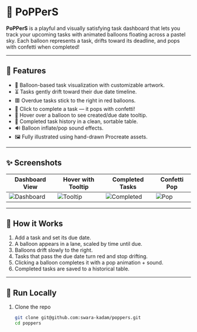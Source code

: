 # 🎈 PoPPerS

**PoPPerS** is a playful and visually satisfying task dashboard that lets you track your upcoming tasks with animated balloons floating across a pastel sky. Each balloon represents a task, drifts toward its deadline, and pops with confetti when completed!

---

## 🧠 Features

- 🎨 Balloon-based task visualization with customizable artwork.
- ⏳ Tasks gently drift toward their due date timeline.
- 🟥 Overdue tasks stick to the right in red balloons.
- 🎉 Click to complete a task — it pops with confetti!
- 📅 Hover over a balloon to see created/due date tooltip.
- 📁 Completed task history in a clean, sortable table.
- 🔊 Balloon inflate/pop sound effects.
- 🖼️ Fully illustrated using hand-drawn Procreate assets.

---

## ✨ Screenshots

| Dashboard View | Hover with Tooltip | Completed Tasks | Confetti Pop |
|----------------|--------------------|------------------|---------------|
| ![Dashboard](assets/screenshots/dashboard.png) | ![Tooltip](assets/screenshots/hover-tooltip.png) | ![Completed](assets/screenshots/completed-tasks.png) | ![Pop](assets/screenshots/confetti.png) |

---

## 🔧 How it Works

1. Add a task and set its due date.
2. A balloon appears in a lane, scaled by time until due.
3. Balloons drift slowly to the right.
4. Tasks that pass the due date turn red and stop drifting.
5. Clicking a balloon completes it with a pop animation + sound.
6. Completed tasks are saved to a historical table.

---

## 🚀 Run Locally

1. Clone the repo  
   ```bash
   git clone git@github.com:swara-kadam/poppers.git
   cd poppers
